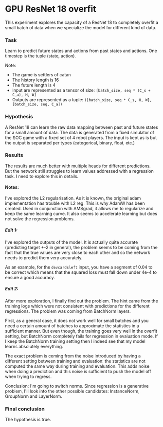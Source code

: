 # GPU ResNet 18 overfit

This experiment explores the capacity of a ResNet 18 to completely overfit a small batch of data when we specialize the model for different kind of data.

### Task
Learn to predict future states and actions from past states and actions.
One timestep is the tuple (state, action).

Note:
- The game is settlers of catan
- The history length is 16
- The future length is 4
- Input are represented as a tensor of size: `[batch_size, seq * (C_s + C_a), H, W]`
- Outputs are represented as a tuple: `([batch_size, seq * C_s, H, W], [batch_size, seq, C_a])`

### Hypothesis
A ResNet 18 can learn the raw data mapping between past and future states for a small amount of data.
The data is generated from a fixed simulator of the SOC game with a fixed set of 4 robot players.
The input is kept as is but the output is separated per types (categorical, binary, float, etc.)

### Results
The results are much better with multiple heads for different predictions. But the network still struggles to learn values addressed with a regression task.
I need to explore this in details.

#### Notes:
I've explored the L2 regularisation. As it is known, the original adam implementation has trouble with L2 reg. This is why AdamW has been created. Used in conjunction with AMSgrad, it allows me to regularize and keep the same learning curve. It also seems to accelerate learning but does not solve the regression problems.

##### Edit 1:
I've explored the outputs of the model. It is actually quite accurate (predicting target +-2 in general), the problem seems to be coming from the fact that the true values are very close to each other and so the network needs to predict them very accurately.

As an example, for the `devcardsleft` input, you have a segment of 0.04 to be correct which means that the squared loss must fall down under 4e-4 to ensure a good accuracy.

##### Edit 2:
After more exploration, I finally find out the problem. The hint came from the training logs which were not consistent with predictions for the different regressions. The problem was coming from BatchNorm layers.

First, as a general case, it does not work well for small batches and you need a certain amount of batches to approximate the statistics in a sufficient manner.
But even though, the training goes very well in the overfit setting, but BatchNorm completely fails for regression in evaluation mode. If I keep the BatchNorm training setting then I indeed see that my model learns absolutely everything.

The exact problem is coming from the noise introduced by having a different setting between training and evaluation: the statistics are not computed the same way during training and evaluation. This adds noise when doing a prediction and this noise is sufficient to push the model off when trying to regress.

Conclusion: I'm going to switch norms. Since regression is a generative problem, I'll look into the other possible candidates: InstanceNorm, GroupNorm and LayerNorm.

### Final conclusion
The hypothesis is true.